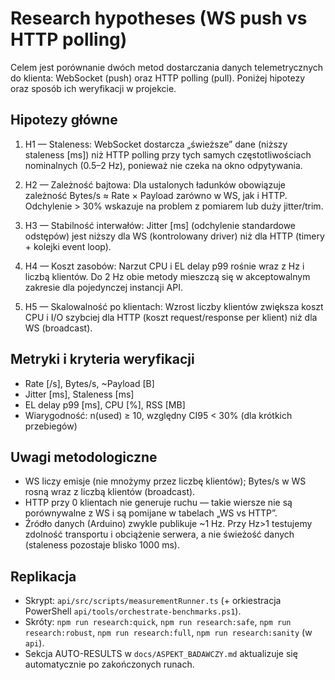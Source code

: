 # Research hypotheses (WS push vs HTTP polling)

Celem jest porównanie dwóch metod dostarczania danych telemetrycznych do klienta: WebSocket (push) oraz HTTP polling (pull). Poniżej hipotezy oraz sposób ich weryfikacji w projekcie.

## Hipotezy główne

1) H1 — Staleness: WebSocket dostarcza „świeższe” dane (niższy staleness [ms]) niż HTTP polling przy tych samych częstotliwościach nominalnych (0.5–2 Hz), ponieważ nie czeka na okno odpytywania.

2) H2 — Zależność bajtowa: Dla ustalonych ładunków obowiązuje zależność Bytes/s ≈ Rate × Payload zarówno w WS, jak i HTTP. Odchylenie > 30% wskazuje na problem z pomiarem lub duży jitter/trim.

3) H3 — Stabilność interwałów: Jitter [ms] (odchylenie standardowe odstępów) jest niższy dla WS (kontrolowany driver) niż dla HTTP (timery + kolejki event loop).

4) H4 — Koszt zasobów: Narzut CPU i EL delay p99 rośnie wraz z Hz i liczbą klientów. Do 2 Hz obie metody mieszczą się w akceptowalnym zakresie dla pojedynczej instancji API.

5) H5 — Skalowalność po klientach: Wzrost liczby klientów zwiększa koszt CPU i I/O szybciej dla HTTP (koszt request/response per klient) niż dla WS (broadcast). 

## Metryki i kryteria weryfikacji

- Rate [/s], Bytes/s, ~Payload [B]
- Jitter [ms], Staleness [ms]
- EL delay p99 [ms], CPU [%], RSS [MB]
- Wiarygodność: n(used) ≥ 10, względny CI95 < 30% (dla krótkich przebiegów)

## Uwagi metodologiczne

- WS liczy emisje (nie mnożymy przez liczbę klientów); Bytes/s w WS rosną wraz z liczbą klientów (broadcast). 
- HTTP przy 0 klientach nie generuje ruchu — takie wiersze nie są porównywalne z WS i są pomijane w tabelach „WS vs HTTP”.
- Źródło danych (Arduino) zwykle publikuje ~1 Hz. Przy Hz>1 testujemy zdolność transportu i obciążenie serwera, a nie świeżość danych (staleness pozostaje blisko 1000 ms).

## Replikacja

- Skrypt: `api/src/scripts/measurementRunner.ts` (+ orkiestracja PowerShell `api/tools/orchestrate-benchmarks.ps1`).
- Skróty: `npm run research:quick`, `npm run research:safe`, `npm run research:robust`, `npm run research:full`, `npm run research:sanity` (w `api`).
- Sekcja AUTO-RESULTS w `docs/ASPEKT_BADAWCZY.md` aktualizuje się automatycznie po zakończonych runach.
